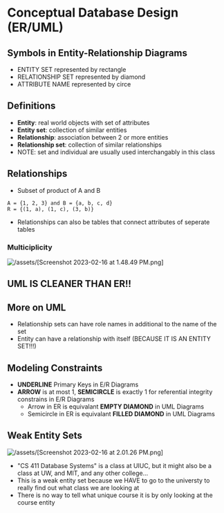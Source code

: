 # Conceptual Database Design (ER/UML)

## Symbols in Entity-Relationship Diagrams
- ENTITY SET represented by rectangle
- RELATIONSHIP SET represented by diamond 
- ATTRIBUTE NAME represented by circe 

## Definitions 
- **Entity**: real world objects with set of attributes 
- **Entity set**: collection of similar entities 
- **Relationship**: association between 2 or more entities 
- **Relationship set**: collection of similar relationships 
- NOTE: set and individual are usually used interchangably in this class 

## Relationships 
- Subset of product of A and B 
```
A = {1, 2, 3} and B = {a, b, c, d}
R = {(1, a), (1, c), (3, b)}
```
- Relationships can also be tables that connect attributes of seperate tables 

### Multiciplicity 
![/assets/[Screenshot 2023-02-16 at 1.48.49 PM.png]]()
 
## UML IS CLEANER THAN ER!! 

## More on UML
- Relationship sets can have role names in additional to the name of the set
- Entity can have a relationship with itself (BECAUSE IT IS AN ENTITY SET!!!)

## Modeling Constraints 
- **UNDERLINE** Primary Keys in E/R Diagrams
- **ARROW** is at most 1, **SEMICIRCLE** is exactly 1 for referential integrity constrains in E/R Diagrams
    - Arrow in ER is equivalant **EMPTY DIAMOND** in UML Diagrams 
    - Semicircle in ER is equivalant **FILLED DIAMOND** in UML Diagrams 

## Weak Entity Sets 
![/assets/[Screenshot 2023-02-16 at 2.01.26 PM.png]]()
- "CS 411 Database Systems" is a class at UIUC, but it might also be a class at UW, and MIT, and any other college... 
- This is a weak entity set because we HAVE to go to the universty to really find out what class we are looking at
- There is no way to tell what unique course it is by only looking at the course entity